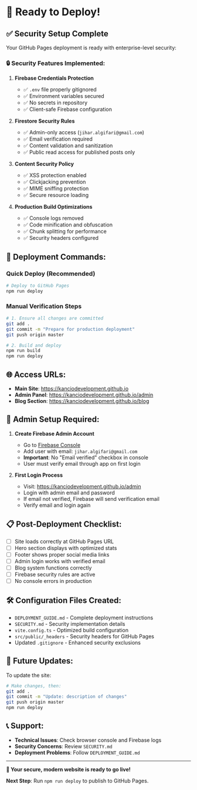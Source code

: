 # 🚀 Ready to Deploy!

## ✅ Security Setup Complete

Your GitHub Pages deployment is ready with enterprise-level security:

### 🔒 **Security Features Implemented:**

1. **Firebase Credentials Protection**
   - ✅ `.env` file properly gitignored
   - ✅ Environment variables secured
   - ✅ No secrets in repository
   - ✅ Client-safe Firebase configuration

2. **Firestore Security Rules**
   - ✅ Admin-only access (`jihar.algifari@gmail.com`)
   - ✅ Email verification required
   - ✅ Content validation and sanitization
   - ✅ Public read access for published posts only

3. **Content Security Policy**
   - ✅ XSS protection enabled
   - ✅ Clickjacking prevention
   - ✅ MIME sniffing protection
   - ✅ Secure resource loading

4. **Production Build Optimizations**
   - ✅ Console logs removed
   - ✅ Code minification and obfuscation
   - ✅ Chunk splitting for performance
   - ✅ Security headers configured

## 🚀 **Deployment Commands:**

### Quick Deploy (Recommended)
```bash
# Deploy to GitHub Pages
npm run deploy
```

### Manual Verification Steps
```bash
# 1. Ensure all changes are committed
git add .
git commit -m "Prepare for production deployment"
git push origin master

# 2. Build and deploy
npm run build
npm run deploy
```

## 🌐 **Access URLs:**

- **Main Site**: https://kanciodevelopment.github.io
- **Admin Panel**: https://kanciodevelopment.github.io/admin
- **Blog Section**: https://kanciodevelopment.github.io/blog

## 🔐 **Admin Setup Required:**

1. **Create Firebase Admin Account**
   - Go to [Firebase Console](https://console.firebase.google.com/project/kancio-blog-system/authentication/users)
   - Add user with email: `jihar.algifari@gmail.com`
   - **Important**: No "Email verified" checkbox in console
   - User must verify email through app on first login

2. **First Login Process**
   - Visit: https://kanciodevelopment.github.io/admin
   - Login with admin email and password
   - If email not verified, Firebase will send verification email
   - Verify email and login again

## 📋 **Post-Deployment Checklist:**

- [ ] Site loads correctly at GitHub Pages URL
- [ ] Hero section displays with optimized stats
- [ ] Footer shows proper social media links
- [ ] Admin login works with verified email
- [ ] Blog system functions correctly
- [ ] Firebase security rules are active
- [ ] No console errors in production

## 🛠️ **Configuration Files Created:**

- `DEPLOYMENT_GUIDE.md` - Complete deployment instructions
- `SECURITY.md` - Security implementation details
- `vite.config.ts` - Optimized build configuration
- `src/public/_headers` - Security headers for GitHub Pages
- Updated `.gitignore` - Enhanced security exclusions

## 🔄 **Future Updates:**

To update the site:
```bash
# Make changes, then:
git add .
git commit -m "Update: description of changes"
git push origin master
npm run deploy
```

## 📞 **Support:**

- **Technical Issues**: Check browser console and Firebase logs
- **Security Concerns**: Review `SECURITY.md`
- **Deployment Problems**: Follow `DEPLOYMENT_GUIDE.md`

---

**🎉 Your secure, modern website is ready to go live!**

**Next Step**: Run `npm run deploy` to publish to GitHub Pages.